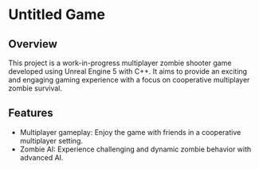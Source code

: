 # Untitled Game

## Overview
This project is a work-in-progress multiplayer zombie shooter game developed using Unreal Engine 5 with C++. It aims to provide an exciting and engaging gaming experience with a focus on cooperative multiplayer zombie survival.

## Features
- Multiplayer gameplay: Enjoy the game with friends in a cooperative multiplayer setting.
- Zombie AI: Experience challenging and dynamic zombie behavior with advanced AI.

